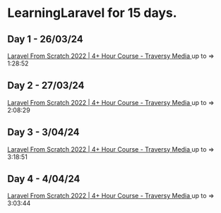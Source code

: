 # LearningLaravel for 15 days.

## Day 1 - 26/03/24
<a href="https://www.youtube.com/watch?v=MYyJ4PuL4pY" target="_blank">Laravel From Scratch 2022 | 4+ Hour Course - Traversy Media </a> up to => 1:28:52

## Day 2 - 27/03/24
<a href="https://www.youtube.com/watch?v=MYyJ4PuL4pY" target="_blank">Laravel From Scratch 2022 | 4+ Hour Course - Traversy Media </a> up to => 2:08:29

## Day 3 - 3/04/24
<a href="https://youtu.be/MYyJ4PuL4pY?feature=shared&t=11941" target="_blank">Laravel From Scratch 2022 | 4+ Hour Course - Traversy Media </a> up to => 3:18:51

## Day 4 - 4/04/24
<a href="https://youtu.be/MYyJ4PuL4pY?feature=shared&t=11941" target="_blank">Laravel From Scratch 2022 | 4+ Hour Course - Traversy Media </a> up to => 3:03:44